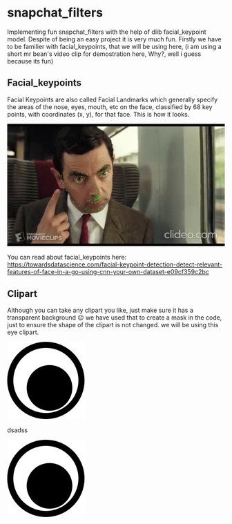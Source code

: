 # snapchat_filters
Implementing fun snapchat_filters with the help of dlib facial_keypoint model.
Despite of being an easy project it is very much fun.
Firstly we have to be familier with facial_keypoints, that we will be using here,  (i am using a short mr bean's video clip for demostration here, Why?, well i guess because its fun)

## Facial_keypoints
Facial Keypoints are also called Facial Landmarks which generally specify the areas of the nose, eyes, mouth, etc on the face, classified by 68 key points, with coordinates (x, y), for that face. This is how it looks.

![](https://github.com/RohanSaxena14/snapchat_filters/raw/master/data/facial_keypoints_bean.png)

You can read about facial_keypoints here: 
https://towardsdatascience.com/facial-keypoint-detection-detect-relevant-features-of-face-in-a-go-using-cnn-your-own-dataset-e09cf359c2bc

## Clipart
Although you can take any clipart you like, just make sure it has a transparent background 😉 
we have used that to create a mask in the code, just to ensure the shape of the clipart is not changed.
we will be using this eye clipart.

![](https://github.com/RohanSaxena14/snapchat_filters/raw/master/data/Eye.png)

dsadss

![](https://github.com/RohanSaxena14/snapchat_filters/raw/master/data/Eye.png)
